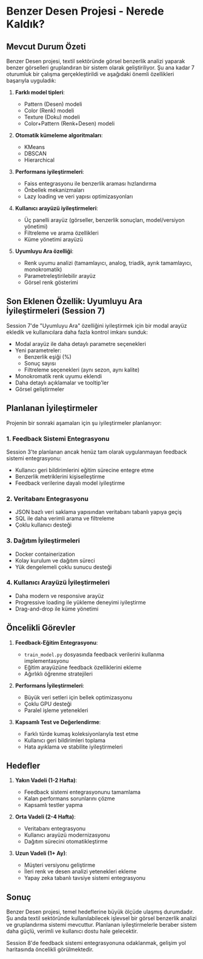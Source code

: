 # Benzer Desen Projesi - Nerede Kaldık?

## Mevcut Durum Özeti

Benzer Desen projesi, textil sektöründe görsel benzerlik analizi yaparak benzer görselleri gruplandıran bir sistem olarak geliştiriliyor. Şu ana kadar 7 oturumluk bir çalışma gerçekleştirildi ve aşağıdaki önemli özellikleri başarıyla uyguladık:

1. **Farklı model tipleri**:
   - Pattern (Desen) modeli
   - Color (Renk) modeli
   - Texture (Doku) modeli
   - Color+Pattern (Renk+Desen) modeli

2. **Otomatik kümeleme algoritmaları**:
   - KMeans
   - DBSCAN
   - Hierarchical

3. **Performans iyileştirmeleri**:
   - Faiss entegrasyonu ile benzerlik araması hızlandırma
   - Önbellek mekanizmaları
   - Lazy loading ve veri yapısı optimizasyonları

4. **Kullanıcı arayüzü iyileştirmeleri**:
   - Üç panelli arayüz (görseller, benzerlik sonuçları, model/versiyon yönetimi)
   - Filtreleme ve arama özellikleri
   - Küme yönetimi arayüzü

5. **Uyumluyu Ara özelliği**:
   - Renk uyumu analizi (tamamlayıcı, analog, triadik, ayrık tamamlayıcı, monokromatik)
   - Parametreleştirilebilir arayüz
   - Görsel renk gösterimi

## Son Eklenen Özellik: Uyumluyu Ara İyileştirmeleri (Session 7)

Session 7'de "Uyumluyu Ara" özelliğini iyileştirmek için bir modal arayüz ekledik ve kullanıcılara daha fazla kontrol imkanı sunduk:

- Modal arayüz ile daha detaylı parametre seçenekleri
- Yeni parametreler:
  - Benzerlik eşiği (%)
  - Sonuç sayısı
  - Filtreleme seçenekleri (aynı sezon, aynı kalite)
- Monokromatik renk uyumu eklendi
- Daha detaylı açıklamalar ve tooltip'ler
- Görsel geliştirmeler

## Planlanan İyileştirmeler

Projenin bir sonraki aşamaları için şu iyileştirmeler planlanıyor:

### 1. Feedback Sistemi Entegrasyonu

Session 3'te planlanan ancak henüz tam olarak uygulanmayan feedback sistemi entegrasyonu:

- Kullanıcı geri bildirimlerini eğitim sürecine entegre etme
- Benzerlik metriklerini kişiselleştirme
- Feedback verilerine dayalı model iyileştirme

### 2. Veritabanı Entegrasyonu

- JSON bazlı veri saklama yapısından veritabanı tabanlı yapıya geçiş
- SQL ile daha verimli arama ve filtreleme
- Çoklu kullanıcı desteği

### 3. Dağıtım İyileştirmeleri

- Docker containerization
- Kolay kurulum ve dağıtım süreci
- Yük dengelemeli çoklu sunucu desteği

### 4. Kullanıcı Arayüzü İyileştirmeleri

- Daha modern ve responsive arayüz
- Progressive loading ile yükleme deneyimi iyileştirme
- Drag-and-drop ile küme yönetimi

## Öncelikli Görevler

1. **Feedback-Eğitim Entegrasyonu**:
   - `train_model.py` dosyasında feedback verilerini kullanma implementasyonu
   - Eğitim arayüzüne feedback özelliklerini ekleme
   - Ağırlıklı öğrenme stratejileri

2. **Performans İyileştirmeleri**:
   - Büyük veri setleri için bellek optimizasyonu
   - Çoklu GPU desteği
   - Paralel işleme yetenekleri

3. **Kapsamlı Test ve Değerlendirme**:
   - Farklı türde kumaş koleksiyonlarıyla test etme
   - Kullanıcı geri bildirimleri toplama
   - Hata ayıklama ve stabilite iyileştirmeleri

## Hedefler

1. **Yakın Vadeli (1-2 Hafta)**:
   - Feedback sistemi entegrasyonunu tamamlama
   - Kalan performans sorunlarını çözme
   - Kapsamlı testler yapma

2. **Orta Vadeli (2-4 Hafta)**:
   - Veritabanı entegrasyonu
   - Kullanıcı arayüzü modernizasyonu
   - Dağıtım sürecini otomatikleştirme

3. **Uzun Vadeli (1+ Ay)**:
   - Müşteri versiyonu geliştirme
   - İleri renk ve desen analizi yetenekleri ekleme
   - Yapay zeka tabanlı tavsiye sistemi entegrasyonu

## Sonuç

Benzer Desen projesi, temel hedeflerine büyük ölçüde ulaşmış durumdadır. Şu anda textil sektöründe kullanılabilecek işlevsel bir görsel benzerlik analizi ve gruplandırma sistemi mevcuttur. Planlanan iyileştirmelerle beraber sistem daha güçlü, verimli ve kullanıcı dostu hale gelecektir.

Session 8'de feedback sistemi entegrasyonuna odaklanmak, gelişim yol haritasında öncelikli görülmektedir.

